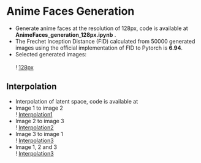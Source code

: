 # Anime Faces Generation <br>
* Generate anime faces at the resolution of 128px, code is available at **AnimeFaces_generation_128px.ipynb** . <br>
* The Frechet Inception Distance (FID) calculated from 50000 generated images using the official implementation of FID to Pytorch is **6.94**. <br>
* Selected generated images: <br><br>
! [128px](generated%20images/128px.png)

## Interpolation <br>
* Interpolation of latent space, code is available at
* Image 1 to image 2 <br>
! [Interpolation1](generated%20images/Interpolation1.png) <br>
* Image 2 to image 3 <br>
! [Interpolation2](generated%20images/Interpolation2.png) <br>
* Image 3 to image 1 <br>
! [Interpolation3](generated%20images/Interpolation3.png) <br>
* Image 1, 2 and 3 <br>
! [Interpolation3](generated%20images/Interpolation.gif) <br>
